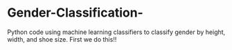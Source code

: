 # Gender-Classification-
Python code using machine learning classifiers to classify gender by height, width, and shoe size.
First we do this!!
